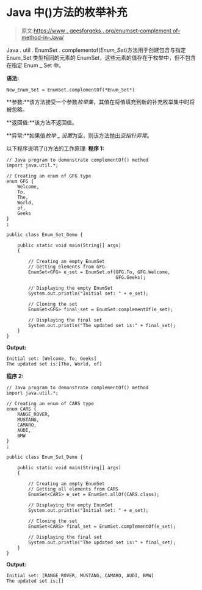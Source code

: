 # Java 中()方法的枚举补充

> 原文:[https://www . geesforgeks . org/enumset-complement of-method-in-Java/](https://www.geeksforgeeks.org/enumset-complementof-method-in-java/)

Java . util . EnumSet . complementof(*Enum_Set*)方法用于创建包含与指定 Enum_Set 类型相同的元素的 EnumSet，这些元素的值存在于枚举中，但不包含在指定 Enum _ Set 中。

**语法:**

```
New_Enum_Set = EnumSet.complementOf(*Enum_Set*)
```

**参数:**该方法接受一个参数*枚举集*，其值在将值填充到新的补充枚举集中时将被忽略。

**返回值:**该方法不返回值。

**异常:**如果值*枚举 _ 设置*为空，则该方法抛出*空指针异常*。

以下程序说明了()方法的工作原理:
**程序 1:**

```
// Java program to demonstrate complementOf() method
import java.util.*;

// Creating an enum of GFG type
enum GFG {
    Welcome,
    To,
    The,
    World,
    of,
    Geeks
}
;

public class Enum_Set_Demo {

    public static void main(String[] args)
    {

        // Creating an empty EnumSet
        // Getting elements from GFG
        EnumSet<GFG> e_set = EnumSet.of(GFG.To, GFG.Welcome,
                                        GFG.Geeks);

        // Displaying the empty EnumSet
        System.out.println("Initial set: " + e_set);

        // Cloning the set
        EnumSet<GFG> final_set = EnumSet.complementOf(e_set);

        // Displaying the final set
        System.out.println("The updated set is:" + final_set);
    }
}
```

**Output:**

```
Initial set: [Welcome, To, Geeks]
The updated set is:[The, World, of]

```

**程序 2:**

```
// Java program to demonstrate complementOf() method
import java.util.*;

// Creating an enum of CARS type
enum CARS {
    RANGE_ROVER,
    MUSTANG,
    CAMARO,
    AUDI,
    BMW
}
;

public class Enum_Set_Demo {

    public static void main(String[] args)
    {

        // Creating an empty EnumSet
        // Getting all elements from CARS
        EnumSet<CARS> e_set = EnumSet.allOf(CARS.class);

        // Displaying the empty EnumSet
        System.out.println("Initial set: " + e_set);

        // Cloning the set
        EnumSet<CARS> final_set = EnumSet.complementOf(e_set);

        // Displaying the final set
        System.out.println("The updated set is:" + final_set);
    }
}
```

**Output:**

```
Initial set: [RANGE_ROVER, MUSTANG, CAMARO, AUDI, BMW]
The updated set is:[]

```